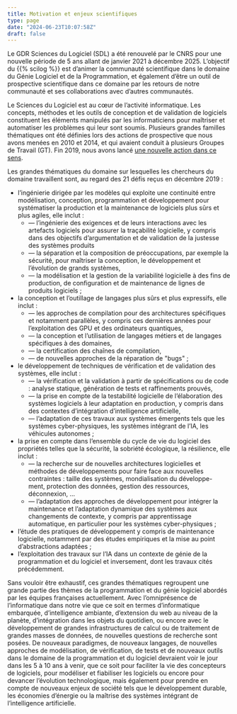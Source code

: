 ```yaml
---
title: Motivation et enjeux scientifiques
type: page
date: "2024-06-23T10:07:58Z"
draft: false
---
```


Le GDR Sciences du Logiciel (SDL) a été renouvelé par le CNRS pour une nouvelle période de 5 ans allant de janvier  2021 à décembre 2025. L’objectif du {{% scilog %}} est d’animer  la communauté scientifique  dans le domaine du Génie Logiciel et de la Programmation, et également d’être un outil de prospective scientifique  dans ce domaine par les retours de notre communauté et ses collaborations avec d’autres communautés.

Le Sciences du Logiciel est au cœur de l’activité informatique. Les concepts, méthodes et les outils de conception et de validation de logiciels constituent les éléments manipulés par les informaticiens pour maîtriser et automatiser les problèmes qui leur sont soumis. Plusieurs grandes familles thématiques ont été définies lors des actions de prospective que nous avons menées en 2010 et 2014, et qui avaient conduit à plusieurs Groupes de Travail (GT). Fin 2019, nous avons lancé [une nouvelle action dans ce sens](https://gdr-gpl-2013-2024.imag.fr/node/384.html).

Les grandes thématiques du domaine sur lesquelles les chercheurs du domaine travaillent  sont, au regard des 21 défis reçus en décembre 2019 :

  * l’ingénierie  dirigée par les modèles qui exploite une continuité entre modélisation, conception, programmation et développement pour systématiser la production et la maintenance de logiciels plus sûrs et plus agiles, elle inclut :
    * — l’ingénierie des exigences et de leurs interactions  avec les artefacts logiciels  pour assurer la traçabilité logicielle, y compris dans des objectifs d’argumentation  et de validation  de la justesse des systèmes produits
    * — la séparation et la composition  de préoccupations, par exemple la sécurité, pour maîtriser la conception, le développement et l’évolution de grands systèmes,
    * — la modélisation et la gestion de la variabilité  logicielle  à des fins de production, de configuration et de maintenance de lignes de produits logiciels ;
  * la conception et l’outillage  de langages plus sûrs et plus expressifs, elle inclut :
    * — les approches de compilation  pour des architectures spécifiques et notamment parallèles, y compris  ces dernières années pour l’exploitation des GPU et des ordinateurs quantiques,
    * — la conception et l’utilisation de langages métiers et de langages spécifiques à des domaines,
    * — la certification des chaînes de compilation,
    * — de nouvelles approches de la réparation de "bugs" ;
  * le développement de techniques de vérification  et de validation des systèmes, elle inclut  :
    * — la vérification  et la validation à partir de spécifications ou de code : analyse statique, génération de tests et raffinements prouvés,
    * — la prise en compte de la testabilité logicielle de l’élaboration des systèmes logiciels  à leur adaptation en production,  y compris dans des contextes d’intégration d’intelligence artificielle,
    * — l’adaptation de ces travaux aux systèmes émergents tels que les systèmes cyber-physiques, les systèmes intégrant de l’IA, les véhicules autonomes ;
  * la prise en compte dans l’ensemble  du cycle de vie du logiciel des propriétés  telles que la sécurité, la sobriété écologique, la résilience, elle inclut :
    * — la recherche sur de nouvelles architectures logicielles et méthodes de développements pour faire face aux nouvelles contraintes : taille des systèmes, mondialisation  du développe- ment, protection  des données, gestion des ressources, déconnexion,  ...
    * — l’adaptation  des approches de développement pour intégrer la maintenance et l’adaptation dynamique  des systèmes aux changements de contexte, y compris par apprentissage automatique, en particulier pour les systèmes cyber-physiques ;
  * l’étude  des pratiques de développement y compris de maintenance logicielle,  notamment par des études empiriques  et la mise au point d’abstractions adaptées ;
  * l’exploitation des travaux sur l’IA dans un contexte de génie de la programmation et du logiciel et inversement, dont les travaux cités précédemment.



Sans vouloir être exhaustif,  ces grandes thématiques regroupent  une grande partie des thèmes de la programmation et du génie logiciel abordés par les équipes françaises actuellement. Avec l’omniprésence de l’informatique dans notre vie que ce soit en termes d’informatique embarquée, d’intelligence ambiante, d’extension  du web au niveau de la planète, d’intégration  dans les objets du quotidien, ou encore avec le développement de grandes infrastructures de calcul ou de traitement de grandes masses de données, de nouvelles  questions de recherche sont posées. De nouveaux paradigmes, de nouveaux langages, de nouvelles approches de modélisation,  de vérification, de tests et de nouveaux outils dans le domaine de la programmation et du logiciel devraient voir le jour dans les 5 à 10 ans à venir, que ce soit pour faciliter la vie des concepteurs de logiciels,  pour modéliser et fiabiliser  les logiciels ou encore pour devancer l’évolution technologique, mais également pour prendre en compte de nouveaux enjeux de société tels que le développement durable, les économies d’énergie ou la maîtrise des systèmes intégrant de l’intelligence artificielle.
